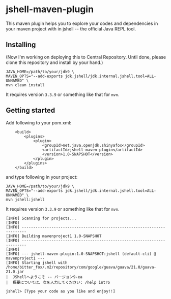 # jshell-maven-plugin
This maven plugin helps you to explore your codes and dependencies in your maven project with in jshell -- the official Java REPL tool.

## Installing
(Now I'm working on deploying this to Central Repository. Until done, please clone this repository and install by your hand.)

```
JAVA_HOME=/path/to/your/jdk9 \
MAVEN_OPTS="--add-exports jdk.jshell/jdk.internal.jshell.tool=ALL-UNNAMED" \
mvn clean install
```
It requires version `3.3.9` or something like that for `mvn`.

## Getting started
Add following to your pom.xml:
```
    <build>
        <plugins>
            <plugin>
                <groupId>net.java.openjdk.shinyafox</groupId>
                <artifactId>jshell-maven-plugin</artifactId>
                <version>1.0-SNAPSHOT</version>
            </plugin>
        </plugins>
    </build>
```

and type following in your project:
```
JAVA_HOME=/path/to/your/jdk9 \
MAVEN_OPTS="--add-exports jdk.jshell/jdk.internal.jshell.tool=ALL-UNNAMED" \
mvn jshell:jshell
```

It requires version `3.3.9` or something like that for `mvn`.

```
[INFO] Scanning for projects...
[INFO]                                                                         
[INFO] ------------------------------------------------------------------------
[INFO] Building mavenproject1 1.0-SNAPSHOT
[INFO] ------------------------------------------------------------------------
[INFO] 
[INFO] --- jshell-maven-plugin:1.0-SNAPSHOT:jshell (default-cli) @ mavenproject1 ---
[INFO] Starting jshell with /home/bitter_fox/.m2/repository/com/google/guava/guava/21.0/guava-21.0.jar
|  JShellへようこそ -- バージョン9-ea
|  概要については、次を入力してください: /help intro

jshell> [Type your code as you like and enjoy!!]

```
